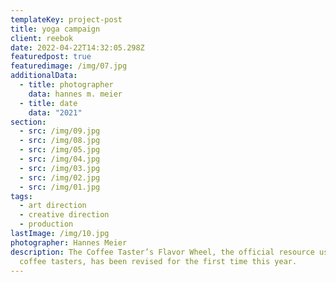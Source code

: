 ```yaml
---
templateKey: project-post
title: yoga campaign
client: reebok
date: 2022-04-22T14:32:05.298Z
featuredpost: true
featuredimage: /img/07.jpg
additionalData:
  - title: photographer
    data: hannes m. meier
  - title: date
    data: "2021"
section:
  - src: /img/09.jpg
  - src: /img/08.jpg
  - src: /img/05.jpg
  - src: /img/04.jpg
  - src: /img/03.jpg
  - src: /img/02.jpg
  - src: /img/01.jpg
tags:
  - art direction
  - creative direction
  - production
lastImage: /img/10.jpg
photographer: Hannes Meier
description: The Coffee Taster’s Flavor Wheel, the official resource used by
  coffee tasters, has been revised for the first time this year.
---
```

![]()